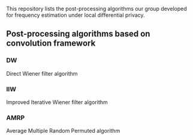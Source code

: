 This repository lists the post-processing algorithms our group developed for frequency estimation under local differential privacy.


## Post-processing algorithms based on convolution framework

### DW
Direct Wiener filter algorithm

### IIW
Improved Iterative Wiener filter algorithm

### AMRP
Average Multiple Random Permuted algorithm

